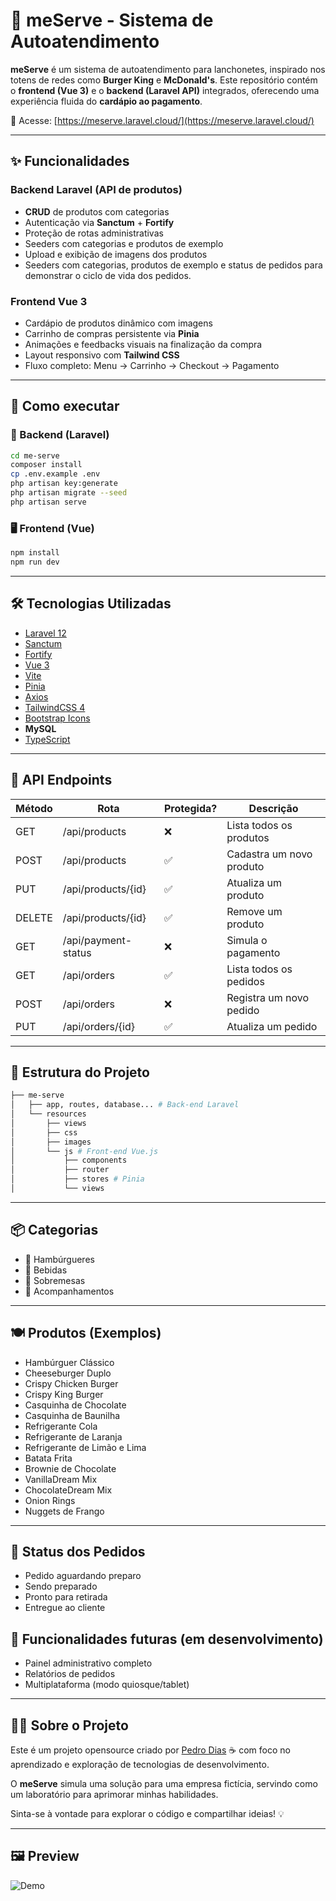 # 🍔 meServe - Sistema de Autoatendimento

**meServe** é um sistema de autoatendimento para lanchonetes, inspirado nos totens de redes como **Burger King** e **McDonald's**. Este repositório contém o **frontend (Vue 3)** e o **backend (Laravel API)** integrados, oferecendo uma experiência fluida do **cardápio ao pagamento**.

🔗 Acesse: [https://meserve.laravel.cloud/](https://meserve.laravel.cloud/)

---

## ✨ Funcionalidades

### Backend Laravel (API de produtos)

- **CRUD** de produtos com categorias
- Autenticação via **Sanctum** + **Fortify**
- Proteção de rotas administrativas
- Seeders com categorias e produtos de exemplo
- Upload e exibição de imagens dos produtos
- Seeders com categorias, produtos de exemplo e status de pedidos para demonstrar o ciclo de vida dos pedidos.

### Frontend Vue 3

- Cardápio de produtos dinâmico com imagens
- Carrinho de compras persistente via **Pinia**
- Animações e feedbacks visuais na finalização da compra
- Layout responsivo com **Tailwind CSS**
- Fluxo completo: Menu → Carrinho → Checkout → Pagamento

---

## 🚀 Como executar

### 🧠 Backend (Laravel)

```bash
cd me-serve
composer install
cp .env.example .env
php artisan key:generate
php artisan migrate --seed
php artisan serve
```

### 🖥️ Frontend (Vue)

```bash
npm install
npm run dev
```

---

## 🛠️ Tecnologias Utilizadas

- [Laravel 12](https://laravel.com/)
- [Sanctum](https://github.com/laravel/sanctum)
- [Fortify](https://github.com/laravel/fortify)
- [Vue 3](https://vuejs.org/)
- [Vite](https://vite.dev/)
- [Pinia](https://pinia.vuejs.org/)
- [Axios](https://axios-http.com/ptbr/docs/intro)
- [TailwindCSS 4](https://tailwindcss.com/)
- [Bootstrap Icons](https://icons.getbootstrap.com/)
- **MySQL**
- [TypeScript](https://www.typescriptlang.org/)

---

## 📢 API Endpoints

| Método | Rota               | Protegida? | Descrição                   |
|--------|--------------------|------------|-----------------------------|
| GET    | /api/products      |     ❌    | Lista todos os produtos     |
| POST   | /api/products      |     ✅    | Cadastra um novo produto    |
| PUT    | /api/products/{id} |     ✅    | Atualiza um produto         |
| DELETE | /api/products/{id} |     ✅    | Remove um produto           |
| GET    | /api/payment-status|     ❌    | Simula o pagamento          |
| GET    | /api/orders        |     ✅    | Lista todos os pedidos      |
| POST   | /api/orders        |     ❌    | Registra um novo pedido     |
| PUT    | /api/orders/{id}   |     ✅    | Atualiza um pedido          |

---

## 📂 Estrutura do Projeto

```bash
├── me-serve
│   ├── app, routes, database... # Back-end Laravel
│   └── resources
│       ├── views
│       ├── css
│       ├── images
│       └── js # Front-end Vue.js
│           ├── components
│           ├── router
│           ├── stores # Pinia
│           └── views
```

---

## 📦 Categorias

- 🍔 Hambúrgueres
- 🥤 Bebidas
- 🍦 Sobremesas
- 🍟 Acompanhamentos

---

## 🍽️ Produtos (Exemplos)

- Hambúrguer Clássico
- Cheeseburger Duplo
- Crispy Chicken Burger
- Crispy King Burger
- Casquinha de Chocolate
- Casquinha de Baunilha
- Refrigerante Cola
- Refrigerante de Laranja
- Refrigerante de Limão e Lima
- Batata Frita
- Brownie de Chocolate
- VanillaDream Mix
- ChocolateDream Mix
- Onion Rings
- Nuggets de Frango

---

## 🚦 Status dos Pedidos

- Pedido aguardando preparo
- Sendo preparado
- Pronto para retirada
- Entregue ao cliente

## 🧪 Funcionalidades futuras (em desenvolvimento)

- Painel administrativo completo
- Relatórios de pedidos
- Multiplataforma (modo quiosque/tablet)

---

## 👨‍💻 Sobre o Projeto

Este é um projeto opensource criado por [Pedro Dias](https://github.com/pedrovpdias) ☕ com foco no aprendizado e exploração de tecnologias de desenvolvimento. 

O **meServe** simula uma solução para uma empresa fictícia, servindo como um laboratório para aprimorar minhas habilidades.

Sinta-se à vontade para explorar o código e compartilhar ideias! 💡

---

## 🖼️ Preview

![Demo](https://github.com/pedrovpdias/me-serve/blob/main/public/demo.gif?raw=true)

